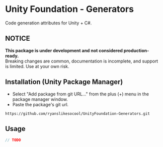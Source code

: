 # Unity Foundation - Generators
Code generation attributes for Unity + C#.

## NOTICE
**This package is under development and not considered production-ready.**\
Breaking changes are common, documentation is incomplete, and support is limited.  Use at your own risk.

## Installation (Unity Package Manager)
- Select "Add package from git URL..." from the plus (+) menu in the package manager window.
- Paste the package's git url.
```
https://github.com/ryanslikesocool/UnityFoundation-Generators.git
```

## Usage
```cs
// TODO
```
